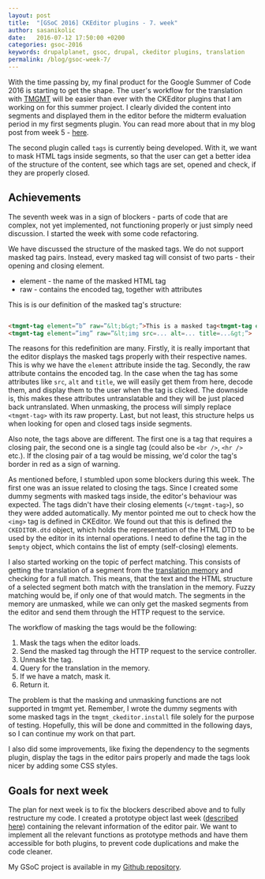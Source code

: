 ```yaml
---
layout: post
title:  "[GSoC 2016] CKEditor plugins - 7. week"
author: sasanikolic
date:   2016-07-12 17:50:00 +0200
categories: gsoc-2016
keywords: drupalplanet, gsoc, drupal, ckeditor plugins, translation
permalink: /blog/gsoc-week-7/
---
```

With the time passing by, my final product for the Google Summer of Code 2016 is starting to get the shape. The user's workflow for the translation with [TMGMT](https://www.drupal.org/project/tmgmt) will be easier than ever with 
the CKEditor plugins that I am working on for this summer project. I clearly divided the content into segments and displayed them in the editor before the midterm evaluation period in my first segments plugin. You can read more about that in my 
blog post from week 5 - [here](http://sasanikolic.com/gsoc-2016/gsoc-ckeditor-plugins-5-week/). 

The second plugin called ```tags``` is currently being developed. With it, we want to mask HTML tags inside segments, so that the user can get a better idea of the structure of the content, see which tags are set, opened and check, if they are properly closed.

## Achievements
The seventh week was in a sign of blockers - parts of code that are complex, not yet implemented, not functioning properly or just simply need discussion. I started the week with some code refactoring. 

We have discussed the structure of the masked tags. We do not support masked tag pairs. Instead, every masked tag will consist of two parts - their opening and closing element.
 
* element - the name of the masked HTML tag
* raw - contains the encoded tag, together with attributes  
 
This is is our definition of the masked tag's structure:

```html

<tmgmt-tag element=”b” raw=”&lt;b&gt;”>This is a masked tag<tmgmt-tag element=”b” raw=”&lt;/b&gt;”>
<tmgmt-tag element=”img” raw=”&lt;img src=... alt=... title=...&gt;”>

```

The reasons for this redefinition are many. Firstly, it is really important that the editor displays the masked tags properly with their respective names. This is why we have the ```element``` attribute inside the tag. Secondly, the raw attribute contains the encoded tag. 
In the case when the tag has some attributes like ```src```, ```alt``` and ```title```, we will easily get them from here, decode them, and display them to the user when the tag is clicked. The downside is, this makes these attributes untranslatable and they will be just placed 
back untranslated. When unmasking, the process will simply replace ```<tmgmt-tag>``` with its raw property. Last, but not least, this structure helps us when looking for open and closed tags inside segments.

Also note, the tags above are different. The first one is a tag that requires a closing pair, the second one is a single tag (could also be ```<br />```, ```<hr />``` etc.). If the closing pair of a tag would be missing, we'd color the tag's border in red as a sign of warning.

As mentioned before, I stumbled upon some blockers during this week. The first one was an issue related to closing the tags. Since I created some dummy segments with masked tags inside, the editor's behaviour was expected. The tags didn't have their closing elements (```</tmgmt-tag>```),
so they were added automatically. My mentor pointed me out to check how the ```<img>``` tag is defined in CKEditor. We found out that this is defined the ```CKEDITOR.dtd``` object, which holds the representation of the HTML DTD to be used by the editor in its internal operations.
I need to define the tag in the ```$empty``` object, which contains the list of empty (self-closing) elements.

I also started working on the topic of perfect matching. This consists of getting the translation of a segment from the [translation memory](https://www.drupal.org/sandbox/edurenye/2715815) and checking for a full match. This means, that the text and the HTML structure of a selected 
segment both match with the translation in the memory. Fuzzy matching would be, if only one of that would match. The segments in the memory are unmasked, while we can only get the masked segments from the editor and send them through the HTTP request to the service. 

The workflow of masking the tags would be the following:

1. Mask the tags when the editor loads.
2. Send the masked tag through the HTTP request to the service controller. 
3. Unmask the tag.
4. Query for the translation in the memory.
5. If we have a match, mask it.
6. Return it.

The problem is that the masking and unmasking functions are not supported in tmgmt yet. Remember, I wrote the dummy segments with some masked tags in the ```tmgmt_ckeditor.install``` file solely for the purpose of testing. 
Hopefully, this will be done and committed in the following days, so I can continue my work on that part.

I also did some improvements, like fixing the dependency to the segments plugin, display the tags in the editor pairs properly and  made the tags look nicer by adding some CSS styles.

## Goals for next week
The plan for next week is to fix the blockers described above and to fully restructure my code. I created a prototype object last week ([described here](http://sasanikolic.com/gsoc-2016/gsoc-ckeditor-plugins-6-week/)) containing the relevant information of the editor pair. 
We want to implement all the relevant functions as prototype methods and have them accessible for both plugins, to prevent code duplications and make the code cleaner. 

My GSoC project is available in my [Github repository](https://github.com/sasanikolic90/tmgmt_ckeditor/).
